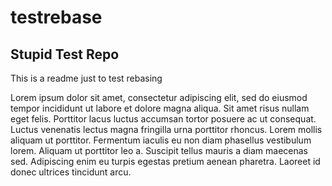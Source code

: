 # testrebase

## Stupid Test Repo
This is a readme just to test rebasing

Lorem ipsum dolor sit amet, consectetur adipiscing elit, sed do eiusmod tempor incididunt ut labore et dolore magna aliqua.
Sit amet risus nullam eget felis.
Porttitor lacus luctus accumsan tortor posuere ac ut consequat.
Luctus venenatis lectus magna fringilla urna porttitor rhoncus.
Lorem mollis aliquam ut porttitor.
Fermentum iaculis eu non diam phasellus vestibulum lorem.
Aliquam ut porttitor leo a.
Suscipit tellus mauris a diam maecenas sed.
Adipiscing enim eu turpis egestas pretium aenean pharetra.
Laoreet id donec ultrices tincidunt arcu.

